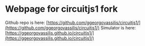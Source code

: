 # Webpage for circuitjs1 fork

Github repo is here: [https://github.com/ggeorgovassilis/circuitjs1/](https://github.com/ggeorgovassilis/circuitjs1/)
Simulator is here: [https://ggeorgovassilis.github.io/circuitjs1/](https://ggeorgovassilis.github.io/circuitjs1/)